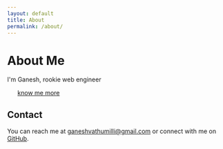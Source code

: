 ```yaml
---
layout: default
title: About
permalink: /about/
---
```


<div class="about-content">
  <h1>About Me</h1>

  <p>I'm Ganesh, rookie web engineer <a href="https://ganeshvath.netlify.app"><ul>know me more</ul></a></p>

  <h2>Contact</h2>

  <p>You can reach me at <a href="mailto:ganeshvathumilli@gmail.com">ganeshvathumilli@gmail.com</a> or connect with me on <a href="https://github.com/mc095">GitHub</a>.</p>
</div>